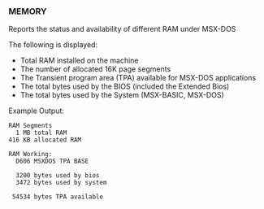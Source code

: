 ### MEMORY

Reports the status and availability of different RAM under MSX-DOS

The following is displayed:

* Total RAM installed on the machine
* The number of allocated 16K page segments
* The Transient program area (TPA) available for MSX-DOS applications
* The total bytes used by the BIOS (included the Extended Bios)
* The total bytes used by the System (MSX-BASIC, MSX-DOS)

Example Output:

```
RAM Segments
  1 MB total RAM
416 KB allocated RAM

RAM Working:
  D606 MSXDOS TPA BASE

  3200 bytes used by bios
  3472 bytes used by system

 54534 bytes TPA available
```

